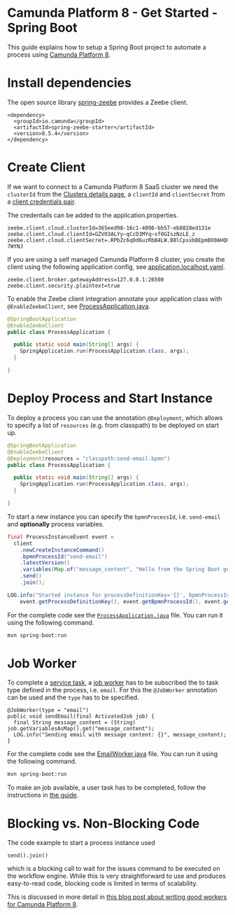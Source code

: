 # Camunda Platform 8 - Get Started - Spring Boot

This guide explains how to setup a Spring Boot project to automate a process using
[Camunda Platform 8](https://camunda.com/products/cloud/).

# Install dependencies

The open source library [spring-zeebe](https://github.com/camunda-community-hub/spring-zeebe)
provides a Zeebe client.

```
<dependency>
  <groupId>io.camunda</groupId>
  <artifactId>spring-zeebe-starter</artifactId>
  <version>8.5.4</version>
</dependency>
```

# Create Client

If we want to connect to a Camunda Platform 8 SaaS cluster we need the `clusterId` from the 
[Clusters details page](https://docs.camunda.io/docs/components/console/manage-clusters/create-cluster/),
a `clientId` and `clientSecret` from a [client credentials pair](https://docs.camunda.io/docs/components/console/manage-clusters/manage-api-clients/). 

The credentails can be added to the application.properties.

```properties
zeebe.client.cloud.clusterId=365eed98-16c1-4096-bb57-eb8828ed131e
zeebe.client.cloud.clientId=GZVO3ALYy~qCcD3MYq~sf0GIszNzLE_z
zeebe.client.cloud.clientSecret=.RPbZc6q0d6uzRbB4LW.B8lCpsxbBEpmBX0AHQGzINf3.KK9RkzZW1aDaZ-7WYNJ
```

If you are using a self managed Camunda Platform 8 cluster, you create the client
using the following application config, see
[application.localhost.yaml](src/main/resources/application.localhost.properties).

```properties
zeebe.client.broker.gatewayAddress=127.0.0.1:26500
zeebe.client.security.plaintext=true
```

To enable the Zeebe client integration annotate your application class with
`@EnableZeebeClient`, see
[ProcessApplication.java](src/main/java/io/camunda/getstarted/ProcessApplication.java).

```java
@SpringBootApplication
@EnableZeebeClient
public class ProcessApplication {

  public static void main(String[] args) {
    SpringApplication.run(ProcessApplication.class, args);
  }

}
```

# Deploy Process and Start Instance

To deploy a process you can use the annotation `@Deployment`, which allows
to specify a list of `resources` (e.g. from classpath) to be deployed on start up.

```java
@SpringBootApplication
@EnableZeebeClient
@Deployment(resources = "classpath:send-email.bpmn")
public class ProcessApplication {

  public static void main(String[] args) {
    SpringApplication.run(ProcessApplication.class, args);
  }

}
```

To start a new instance you can specify the `bpmnProcessId`, i.e.
`send-email` and **optionally** process variables.

```java
final ProcessInstanceEvent event =
  client
    .newCreateInstanceCommand()
    .bpmnProcessId("send-email")
    .latestVersion()
    .variables(Map.of("message_content", "Hello from the Spring Boot get started"))
    .send()
    .join();

LOG.info("Started instance for processDefinitionKey='{}', bpmnProcessId='{}', version='{}' with processInstanceKey='{}'",
	event.getProcessDefinitionKey(), event.getBpmnProcessId(), event.getVersion(), event.getProcessInstanceKey());
```

For the complete code see the
[`ProcessApplication.java`](src/main/java/io/camunda/getstarted/ProcessApplication.java) file. You can
run it using the following command.

```bash
mvn spring-boot:run
```

# Job Worker

To complete a
[service task](https://docs.camunda.io/docs/reference/bpmn-workflows/service-tasks/service-tasks/),
a [job worker](https://docs.camunda.io/docs/product-manuals/concepts/job-workers) has
to be subscribed the to task type defined in the process, i.e. `email`. For this
the `@JobWorker` annotation can be used and the `type` has to be specified.

```
@JobWorker(type = "email")
public void sendEmail(final ActivatedJob job) {
  final String message_content = (String) job.getVariablesAsMap().get("message_content");
  LOG.info("Sending email with message content: {}", message_content);
}
```

For the complete code see the
[EmailWorker.java](src/main/java/io/camunda/getstarted/EmailWorker.java) file. You can
run it using the following command.

```bash
mvn spring-boot:run
```

To make an job available, a user task has to be completed, follow the
instructions in [the guide](../README.md#complete-the-user-task).


# Blocking vs. Non-Blocking Code

The code example to start a process instance used 
```
send().join()
```
which is a blocking call to wait for the issues command to be executed on the workflow engine. 
While this is very straightforward to use and produces easy-to-read code, 
blocking code is limited in terms of scalability. 

This is discussed in more detail in [this blog post about writing good workers for Camunda Platform 8](https://blog.bernd-ruecker.com/writing-good-workers-for-camunda-cloud-61d322cad862).
